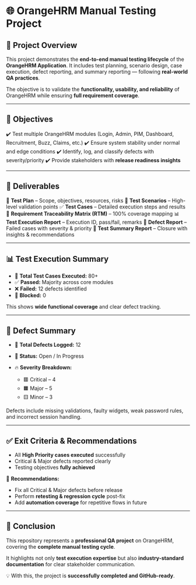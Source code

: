 # 🌐 OrangeHRM Manual Testing Project

## 📌 Project Overview

This project demonstrates the **end-to-end manual testing lifecycle** of the **OrangeHRM Application**. It includes test planning, scenario design, case execution, defect reporting, and summary reporting — following **real-world QA practices**.

The objective is to validate the **functionality, usability, and reliability** of OrangeHRM while ensuring **full requirement coverage**.

---

## 🎯 Objectives

✔️ Test multiple OrangeHRM modules (Login, Admin, PIM, Dashboard, Recruitment, Buzz, Claims, etc.)
✔️ Ensure system stability under normal and edge conditions
✔️ Identify, log, and classify defects with severity/priority
✔️ Provide stakeholders with **release readiness insights**

---

## 📂 Deliverables

📄 **Test Plan** – Scope, objectives, resources, risks
📝 **Test Scenarios** – High-level validation points
✅ **Test Cases** – Detailed execution steps and results
🔗 **Requirement Traceability Matrix (RTM)** – 100% coverage mapping
📊 **Test Execution Report** – Execution ID, pass/fail, remarks
🐞 **Defect Report** – Failed cases with severity & priority
📑 **Test Summary Report** – Closure with insights & recommendations

---

## 📊 Test Execution Summary

* 🧪 **Total Test Cases Executed:** 80+
* ✅ **Passed:** Majority across core modules
* ❌ **Failed:** 12 defects identified
* 🚫 **Blocked:** 0

This shows **wide functional coverage** and clear defect tracking.

---

## 🐞 Defect Summary

* 📌 **Total Defects Logged:** 12
* 📂 **Status:** Open / In Progress
* 🔥 **Severity Breakdown:**

  * 🟥 Critical – 4
  * 🟧 Major – 5
  * 🟨 Minor – 3

Defects include missing validations, faulty widgets, weak password rules, and incorrect session handling.

---

## ✅ Exit Criteria & Recommendations

* All **High Priority cases executed** successfully
* Critical & Major defects reported clearly
* Testing objectives **fully achieved**

🔎 **Recommendations:**

* Fix all Critical & Major defects before release
* Perform **retesting & regression cycle** post-fix
* Add **automation coverage** for repetitive flows in future

---

## 🏁 Conclusion

This repository represents a **professional QA project** on OrangeHRM, covering the **complete manual testing cycle**.

It highlights not only **test execution expertise** but also **industry-standard documentation** for clear stakeholder communication.

💡 With this, the project is **successfully completed and GitHub-ready**.

